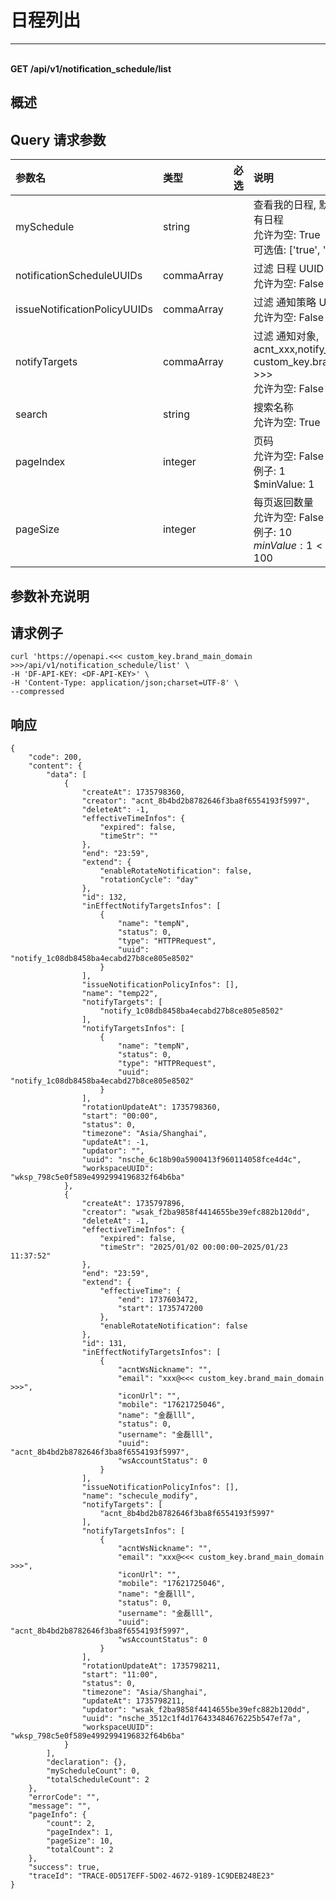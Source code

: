 # 日程列出

---

<br />**GET /api/v1/notification_schedule/list**

## 概述




## Query 请求参数

| 参数名        | 类型     | 必选   | 说明              |
|:-----------|:-------|:-----|:----------------|
| mySchedule | string |  | 查看我的日程, 默认 false: 查看所有日程<br>允许为空: True <br>可选值: ['true', 'false'] <br> |
| notificationScheduleUUIDs | commaArray |  | 过滤 日程 UUID<br>允许为空: False <br> |
| issueNotificationPolicyUUIDs | commaArray |  | 过滤 通知策略 UUID<br>允许为空: False <br> |
| notifyTargets | commaArray |  | 过滤 通知对象, acnt_xxx,notify_yyy,xxx@<<< custom_key.brand_main_domain >>><br>允许为空: False <br> |
| search | string |  | 搜索名称<br>允许为空: True <br> |
| pageIndex | integer |  | 页码<br>允许为空: False <br>例子: 1 <br>$minValue: 1 <br> |
| pageSize | integer |  | 每页返回数量<br>允许为空: False <br>例子: 10 <br>$minValue: 1 <br>$maxValue: 100 <br> |

## 参数补充说明





## 请求例子
```shell
curl 'https://openapi.<<< custom_key.brand_main_domain >>>/api/v1/notification_schedule/list' \
-H 'DF-API-KEY: <DF-API-KEY>' \
-H 'Content-Type: application/json;charset=UTF-8' \
--compressed
```




## 响应
```shell
{
    "code": 200,
    "content": {
        "data": [
            {
                "createAt": 1735798360,
                "creator": "acnt_8b4bd2b8782646f3ba8f6554193f5997",
                "deleteAt": -1,
                "effectiveTimeInfos": {
                    "expired": false,
                    "timeStr": ""
                },
                "end": "23:59",
                "extend": {
                    "enableRotateNotification": false,
                    "rotationCycle": "day"
                },
                "id": 132,
                "inEffectNotifyTargetsInfos": [
                    {
                        "name": "tempN",
                        "status": 0,
                        "type": "HTTPRequest",
                        "uuid": "notify_1c08db8458ba4ecabd27b8ce805e8502"
                    }
                ],
                "issueNotificationPolicyInfos": [],
                "name": "temp22",
                "notifyTargets": [
                    "notify_1c08db8458ba4ecabd27b8ce805e8502"
                ],
                "notifyTargetsInfos": [
                    {
                        "name": "tempN",
                        "status": 0,
                        "type": "HTTPRequest",
                        "uuid": "notify_1c08db8458ba4ecabd27b8ce805e8502"
                    }
                ],
                "rotationUpdateAt": 1735798360,
                "start": "00:00",
                "status": 0,
                "timezone": "Asia/Shanghai",
                "updateAt": -1,
                "updator": "",
                "uuid": "nsche_6c18b90a5900413f960114058fce4d4c",
                "workspaceUUID": "wksp_798c5e0f589e4992994196832f64b6ba"
            },
            {
                "createAt": 1735797896,
                "creator": "wsak_f2ba9858f4414655be39efc882b120dd",
                "deleteAt": -1,
                "effectiveTimeInfos": {
                    "expired": false,
                    "timeStr": "2025/01/02 00:00:00~2025/01/23 11:37:52"
                },
                "end": "23:59",
                "extend": {
                    "effectiveTime": {
                        "end": 1737603472,
                        "start": 1735747200
                    },
                    "enableRotateNotification": false
                },
                "id": 131,
                "inEffectNotifyTargetsInfos": [
                    {
                        "acntWsNickname": "",
                        "email": "xxx@<<< custom_key.brand_main_domain >>>",
                        "iconUrl": "",
                        "mobile": "17621725046",
                        "name": "金磊lll",
                        "status": 0,
                        "username": "金磊lll",
                        "uuid": "acnt_8b4bd2b8782646f3ba8f6554193f5997",
                        "wsAccountStatus": 0
                    }
                ],
                "issueNotificationPolicyInfos": [],
                "name": "schecule_modify",
                "notifyTargets": [
                    "acnt_8b4bd2b8782646f3ba8f6554193f5997"
                ],
                "notifyTargetsInfos": [
                    {
                        "acntWsNickname": "",
                        "email": "xxx@<<< custom_key.brand_main_domain >>>",
                        "iconUrl": "",
                        "mobile": "17621725046",
                        "name": "金磊lll",
                        "status": 0,
                        "username": "金磊lll",
                        "uuid": "acnt_8b4bd2b8782646f3ba8f6554193f5997",
                        "wsAccountStatus": 0
                    }
                ],
                "rotationUpdateAt": 1735798211,
                "start": "11:00",
                "status": 0,
                "timezone": "Asia/Shanghai",
                "updateAt": 1735798211,
                "updator": "wsak_f2ba9858f4414655be39efc882b120dd",
                "uuid": "nsche_3512c1f4d176433484676225b547ef7a",
                "workspaceUUID": "wksp_798c5e0f589e4992994196832f64b6ba"
            }
        ],
        "declaration": {},
        "myScheduleCount": 0,
        "totalScheduleCount": 2
    },
    "errorCode": "",
    "message": "",
    "pageInfo": {
        "count": 2,
        "pageIndex": 1,
        "pageSize": 10,
        "totalCount": 2
    },
    "success": true,
    "traceId": "TRACE-0D517EFF-5D02-4672-9189-1C9DEB248E23"
} 
```




